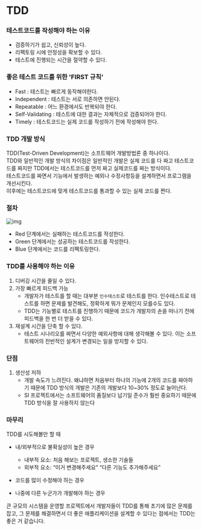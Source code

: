 # TDD

### 테스트코드를 작성해야 하는 이유
+ 검증하기가 쉽고, 신뢰성이 높다.
+ 리펙토링 시에 안정성을 확보할 수 있다.
+ 테스트에 진행되는 시간을 절약할 수 있다.

### 좋은 테스트 코드를 위한 'FIRST 규칙'
+ Fast : 테스트는 빠르게 동작해야한다.
+ Independent : 테스트는 서로 의존하면 안된다.
+ Repeatable : 어느 환경에서도 반복되야 한다.
+ Self-Validating : 테스트에 대한 결과는 자체적으로 검증되어야 한다.
+ Timely : 테스트코드는 실제 코드를 작성하기 전에 작성해야 한다.

### TDD 개발 방식
TDD(Test-Driven Development)는 소프트웨어 개발방법론 중 하나이다.<br>
TDD와 일반적인 개발 방식의 차이점은 일반적인 개발은 실제 코드를 다 짜고 테스트코드를 짜지만 TDD에서는 테스트코드를 먼저 짜고 실제코드를 짜는 방식이다.<br>
테스트코드를 짜면서 기능에서 발생하는 예외나 수정사항등을 설계하면서 프로그램을 개선시킨다.<br>
이후에는 테스트코드에 맞게 테스트코드를 통과할 수 있는 실제 코드를 짠다.

### 절차
![img](https://media.fastcampus.co.kr/wp-content/uploads/2021/03/tdd_img_3-1030x558.png)

+ Red 단계에서는 실패하는 테스트코드를 작성한다.
+ Green 단계에서는 성공하는 테스트코드를 작성한다.
+ Blue 단계에서는 코드를 리펙토링한다.

### TDD를 사용해야 하는 이유
1. 디버깅 시간을 줄일 수 있다.
2. 가장 빠르게 피드백 가능
    + 개발자가 테스트를 할 때는 대부분 `인수테스트`로 테스트를 한다. 인수테스트로 테스트를 하면 문제를 발견해도, 정확하게 뭐가 문제인지 모를수도 있다.
    + TDD는 기능별로 테스트를 진행하기 때문에 코드가 개발자의 손을 떠나기 전에 피드백을 한 번 더 받을 수 있다.
3. 재설계 시간을 단축 할 수 있다.
    + 테스트 시나리오를 짜면서 다양한 예외사항에 대해 생각해볼 수 있다. 이는 소프트웨어의 전반적인 설계가 변경되는 일을 방지할 수 있다.

### 단점
1. 생산성 저하
    + 개발 속도가 느려진다. 왜냐하면 처음부터 하나의 기능에 2개의 코드를 짜야하기 때문에 TDD 방식의 개발은 기존의 개발보다 10~30% 정도로 늘어난다.<br>
    + SI 프로젝트에서는 소프트웨어의 품질보다 납기일 준수가 훨씬 중요하기 때문에 TDD 방식을 잘 사용하지 않는다

### 마무리
TDD를 시도해볼만 할 때
+ 내/외부적으로 불확실성이 높은 경우
    + 내부적 요소: 처음 해보는 프로젝트, 생소한 기술들
    + 외부적 요소: “이거 변경해주세요” “다른 기능도 추가해주세요”

+ 코드를 많이 수정해야 하는 경우
+ 나중에 다른 누군가가 개발해야 하는 경우

큰 규모의 시스템을 운영할 프로젝트에서 개발자들이 TDD를 통해 초기에 많은 문제를 잡고, 그 문제를 해결하면서 더 좋은 애플리케이션을 설계할 수 있다는 점에서는 TDD는 좋은 거 같습니다.<br>

